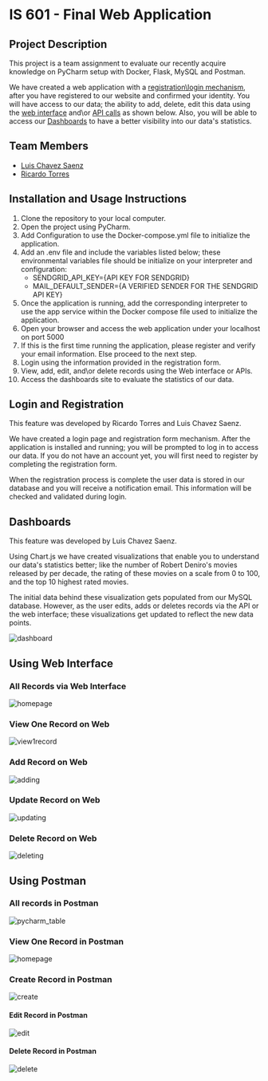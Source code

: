 # IS 601 - Final Web Application

## Project Description
This project is a team assignment to evaluate our recently acquire knowledge on PyCharm setup with Docker, Flask, MySQL and Postman.

We have created a web application with a [registration\login mechanism](/README.MD#login-and-registration), after you have registered to our website and confirmed your identity. You will have access to our data; the ability to add, delete, edit this data using the [web interface](/README.MD#using-web-interface) and\or [API calls](/README.MD#using-postman) as shown below. Also, you will be able to access our [Dashboards](/README.MD#dashboards) to have a better visibility into our data's statistics.

## Team Members
*   [Luis Chavez Saenz](https://www.linkedin.com/in/luisechavezsaenz/)
*   [Ricardo Torres](https://www.linkedin.com/in/ricardo-torres-484063185/)

## Installation and Usage Instructions

1. Clone the repository to your local computer.
2. Open the project using PyCharm.
3. Add Configuration to use the Docker-compose.yml file to initialize the application.
4. Add an .env file and include the variables listed below; these environmental variables file should be initialize on your interpreter and configuration:
   * SENDGRID_API_KEY={API KEY FOR SENDGRID}
   * MAIL_DEFAULT_SENDER={A VERIFIED SENDER FOR THE SENDGRID API KEY}
5. Once the application is running, add the corresponding interpreter to use the app service within the Docker compose file used to initialize the application.
6. Open your browser and access the web application under your localhost on port 5000
7. If this is the first time running the application, please register and verify your email information. Else proceed to the next step.
8. Login using the information provided in the registration form.
9. View, add, edit, and\or delete records using the Web interface or APIs.
10. Access the dashboards site to evaluate the statistics of our data.


## Login and Registration
This feature was developed by Ricardo Torres and Luis Chavez Saenz.

We have created a login page and registration form mechanism. After the application is installed and running; you will be prompted to log in to access our data. If you do not have an account yet, you will first need to register by completing the registration form. 

When the registration process is complete the user data is stored in our database and you will receive a notification email. This information will be checked and validated during login.

## Dashboards
This feature was developed by Luis Chavez Saenz.

Using Chart.js we have created visualizations that enable you to understand our data's statistics better; like the number of Robert Deniro's movies released by per decade, the rating of these movies on a scale from 0 to 100, and the top 10 highest rated movies.

The initial data behind these visualization gets populated from our MySQL database. However, as the user edits, adds or deletes records via the API or the web interface; these visualizations get updated to reflect the new data points.

![dashboard](screenshots/Dashboard.png)

## Using Web Interface
### All Records via Web Interface
![homepage](screenshots/Homepage.png)

### View One Record on Web
![view1record](screenshots/View.png)

### Add Record on Web
![adding](screenshots/Add01.png)

### Update Record on Web
![updating](screenshots/Update01.png)

### Delete Record on Web
![deleting](screenshots/Delete01.png)

## Using Postman
### All records in Postman
![pycharm_table](screenshots/Postman_AllRecords.png)

### View One Record in Postman
![homepage](screenshots/Postman_ViewRecord.png)

### Create Record in Postman
![create](screenshots/Postman_CreateRecord.png)

#### Edit Record in Postman
![edit](screenshots/Postman_EditRecord.png)

#### Delete Record in Postman
![delete](screenshots/Postman_DeleteRecord.png)
